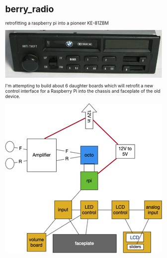 # berry_radio
retrofitting a raspberry pi into a pioneer KE-81ZBM

![faceplate of KE-81ZBM](https://github.com/tewhalen/pi_car_stereo/blob/master/doc/images/radio6_KE-83ZBM.jpg)

I'm attempting to build about 6 daughter boards which will retrofit a new control interface for a Raspberry Pi
into the chassis and faceplate of the old device.


![design](https://github.com/tewhalen/pi_car_stereo/blob/master/doc/images/structure.png)
